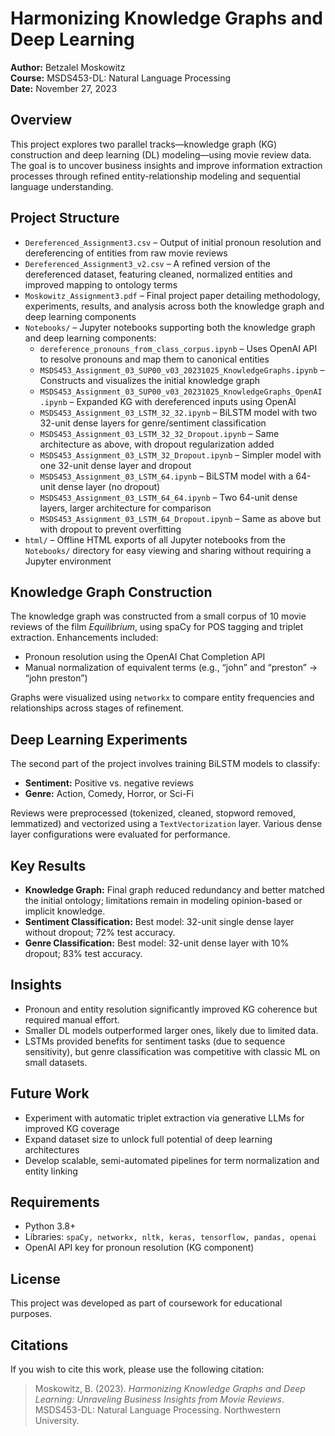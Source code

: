 <h1>Harmonizing Knowledge Graphs and Deep Learning</h1>
  <p><strong>Author:</strong> Betzalel Moskowitz<br>
     <strong>Course:</strong> MSDS453-DL: Natural Language Processing<br>
     <strong>Date:</strong> November 27, 2023</p>

  <h2>Overview</h2>
  <p>
    This project explores two parallel tracks—knowledge graph (KG) construction and deep learning (DL) modeling—using movie review data. The goal is to uncover business insights and improve information extraction processes through refined entity-relationship modeling and sequential language understanding.
  </p>

  <h2>Project Structure</h2>
  <ul>
    <li><code>Dereferenced_Assignment3.csv</code> – Output of initial pronoun resolution and dereferencing of entities from raw movie reviews</li>
    <li><code>Dereferenced_Assignment3_v2.csv</code> – A refined version of the dereferenced dataset, featuring cleaned, normalized entities and improved mapping to ontology terms</li>
    <li><code>Moskowitz_Assignment3.pdf</code> – Final project paper detailing methodology, experiments, results, and analysis across both the knowledge graph and deep learning components</li>
    <li><code>Notebooks/</code> – Jupyter notebooks supporting both the knowledge graph and deep learning components:
      <ul>
        <li><code>dereference_pronouns_from_class_corpus.ipynb</code> – Uses OpenAI API to resolve pronouns and map them to canonical entities</li>
        <li><code>MSDS453_Assignment_03_SUP00_v03_20231025_KnowledgeGraphs.ipynb</code> – Constructs and visualizes the initial knowledge graph</li>
        <li><code>MSDS453_Assignment_03_SUP00_v03_20231025_KnowledgeGraphs_OpenAI.ipynb</code> – Expanded KG with dereferenced inputs using OpenAI</li>
        <li><code>MSDS453_Assignment_03_LSTM_32_32.ipynb</code> – BiLSTM model with two 32-unit dense layers for genre/sentiment classification</li>
        <li><code>MSDS453_Assignment_03_LSTM_32_32_Dropout.ipynb</code> – Same architecture as above, with dropout regularization added</li>
        <li><code>MSDS453_Assignment_03_LSTM_32_Dropout.ipynb</code> – Simpler model with one 32-unit dense layer and dropout</li>
        <li><code>MSDS453_Assignment_03_LSTM_64.ipynb</code> – BiLSTM model with a 64-unit dense layer (no dropout)</li>
        <li><code>MSDS453_Assignment_03_LSTM_64_64.ipynb</code> – Two 64-unit dense layers, larger architecture for comparison</li>
        <li><code>MSDS453_Assignment_03_LSTM_64_Dropout.ipynb</code> – Same as above but with dropout to prevent overfitting</li>
      </ul>
    </li>
    <li><code>html/</code> – Offline HTML exports of all Jupyter notebooks from the <code>Notebooks/</code> directory for easy viewing and sharing without requiring a Jupyter environment</li>
  </ul>

  <h2>Knowledge Graph Construction</h2>
  <p>
    The knowledge graph was constructed from a small corpus of 10 movie reviews of the film <em>Equilibrium</em>, using spaCy for POS tagging and triplet extraction. Enhancements included:
  </p>
  <ul>
    <li>Pronoun resolution using the OpenAI Chat Completion API</li>
    <li>Manual normalization of equivalent terms (e.g., “john” and “preston” → “john preston”)</li>
  </ul>
  <p>
    Graphs were visualized using <code>networkx</code> to compare entity frequencies and relationships across stages of refinement.
  </p>

  <h2>Deep Learning Experiments</h2>
  <p>
    The second part of the project involves training BiLSTM models to classify:
  </p>
  <ul>
    <li><strong>Sentiment:</strong> Positive vs. negative reviews</li>
    <li><strong>Genre:</strong> Action, Comedy, Horror, or Sci-Fi</li>
  </ul>
  <p>
    Reviews were preprocessed (tokenized, cleaned, stopword removed, lemmatized) and vectorized using a <code>TextVectorization</code> layer. Various dense layer configurations were evaluated for performance.
  </p>

  <h2>Key Results</h2>
  <ul>
    <li><strong>Knowledge Graph:</strong> Final graph reduced redundancy and better matched the initial ontology; limitations remain in modeling opinion-based or implicit knowledge.</li>
    <li><strong>Sentiment Classification:</strong> Best model: 32-unit single dense layer without dropout; 72% test accuracy.</li>
    <li><strong>Genre Classification:</strong> Best model: 32-unit dense layer with 10% dropout; 83% test accuracy.</li>
  </ul>

  <h2>Insights</h2>
  <ul>
    <li>Pronoun and entity resolution significantly improved KG coherence but required manual effort.</li>
    <li>Smaller DL models outperformed larger ones, likely due to limited data.</li>
    <li>LSTMs provided benefits for sentiment tasks (due to sequence sensitivity), but genre classification was competitive with classic ML on small datasets.</li>
  </ul>

  <h2>Future Work</h2>
  <ul>
    <li>Experiment with automatic triplet extraction via generative LLMs for improved KG coverage</li>
    <li>Expand dataset size to unlock full potential of deep learning architectures</li>
    <li>Develop scalable, semi-automated pipelines for term normalization and entity linking</li>
  </ul>

  <h2>Requirements</h2>
  <ul>
    <li>Python 3.8+</li>
    <li>Libraries: <code>spaCy, networkx, nltk, keras, tensorflow, pandas, openai</code></li>
    <li>OpenAI API key for pronoun resolution (KG component)</li>
  </ul>

  <h2>License</h2>
  <p>This project was developed as part of coursework for educational purposes.</p>

  <h2>Citations</h2>
  <p>
    If you wish to cite this work, please use the following citation:<br>
    <blockquote>
      Moskowitz, B. (2023). <em>Harmonizing Knowledge Graphs and Deep Learning: Unraveling Business Insights from Movie Reviews</em>. MSDS453-DL: Natural Language Processing. Northwestern University.
    </blockquote>
  </p>
